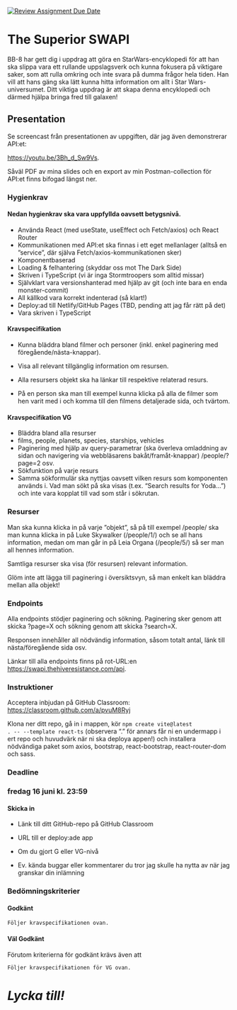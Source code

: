 [![Review Assignment Due Date](https://classroom.github.com/assets/deadline-readme-button-24ddc0f5d75046c5622901739e7c5dd533143b0c8e959d652212380cedb1ea36.svg)](https://classroom.github.com/a/pvuM8Ryj)
# The Superior SWAPI
BB-8 har gett dig i uppdrag att göra en StarWars-encyklopedi för att han ska slippa vara ett rullande uppslagsverk och kunna fokusera på viktigare saker, som att rulla omkring och inte svara på dumma frågor hela tiden.
Han vill att hans gäng ska lätt kunna hitta information om allt i Star Wars-universumet. Ditt viktiga uppdrag är att skapa denna encyklopedi och därmed hjälpa bringa fred till galaxen!

## Presentation

Se screencast från presentationen av uppgiften, där jag även demonstrerar API:et:

https://youtu.be/3Bh_d_Sw9Vs.

Såväl PDF av mina slides och en export av min Postman-collection för API:et finns bifogad längst ner.


### Hygienkrav

#### Nedan hygienkrav ska vara uppfyllda oavsett betygsnivå.

- Använda React (med useState, useEffect och Fetch/axios) och React Router
- Kommunikationen med API:et ska finnas i ett eget mellanlager (alltså en ”service”, där själva Fetch/axios-kommunikationen sker)
- Komponentbaserad
- Loading & felhantering (skyddar oss mot The Dark Side)
- Skriven i TypeScript (vi är inga Stormtroopers som alltid missar)
- Självklart vara versionshanterad med hjälp av git (och inte bara en enda monster-commit)
- All källkod vara korrekt indenterad (så klart!)
- Deploy:ad till Netlify/GitHub Pages (TBD, pending att jag får rätt på det)
- Vara skriven i TypeScript


#### Kravspecifikation

- Kunna bläddra bland filmer och personer (inkl. enkel paginering med föregående/nästa-knappar).
- Visa all relevant tillgänglig information om resursen.
     
- Alla resursers objekt ska ha länkar till respektive relaterad resurs.
- På en person ska man till exempel kunna klicka på alla de filmer som hen varit med i och komma till den filmens detaljerade sida, och tvärtom.


#### Kravspecifikation VG

- Bläddra bland alla resurser
- films, people, planets, species, starships, vehicles
- Paginering med hjälp av query-parametrar (ska överleva omladdning av sidan och navigering via webbläsarens bakåt/framåt-knappar) /people/?page=2 osv.
- Sökfunktion på varje resurs
- Samma sökformulär ska nyttjas oavsett vilken resurs som komponenten används i. Vad man sökt på ska visas (t.ex. “Search results for Yoda…”) och inte vara kopplat till vad som står i sökrutan.


### Resurser

Man ska kunna klicka in på varje ”objekt”, så på till exempel /people/ ska man kunna klicka in på Luke Skywalker (/people/1/) och se all hans information, medan om man går in på Leia Organa (/people/5/) så ser man all hennes information.

Samtliga resurser ska visa (för resursen) relevant information.

Glöm inte att lägga till paginering i översiktsvyn, så man enkelt kan bläddra mellan alla objekt!


### Endpoints

Alla endpoints stödjer paginering och sökning. Paginering sker genom att skicka ?page=X och sökning genom att skicka ?search=X.

Responsen innehåller all nödvändig information, såsom totalt antal, länk till nästa/föregående sida osv.

Länkar till alla endpoints finns på rot-URL:en https://swapi.thehiveresistance.com/api.


### Instruktioner



Acceptera inbjudan på GitHub Classroom:
https://classroom.github.com/a/pvuM8Ryj



Klona ner ditt repo, gå in i mappen, kör <code>npm create vite@latest . -- --template react-ts</code> (observera “.” för annars får ni en undermapp i ert repo och huvudvärk när ni ska deploya appen!) och installera nödvändiga paket som axios, bootstrap, react-bootstrap, react-router-dom och sass.



### Deadline

### **fredag 16 juni kl. 23:59**

#### Skicka in

- Länk till ditt GitHub-repo på GitHub Classroom

- URL till er deploy:ade app

- Om du gjort G eller VG-nivå

- Ev. kända buggar eller kommentarer du tror jag skulle ha nytta av när jag granskar din inlämning


### Bedömningskriterier
#### Godkänt

    Följer kravspecifikationen ovan.

#### Väl Godkänt

Förutom kriterierna för godkänt krävs även att

    Följer kravspecifikationen för VG ovan.



# ***Lycka till!***